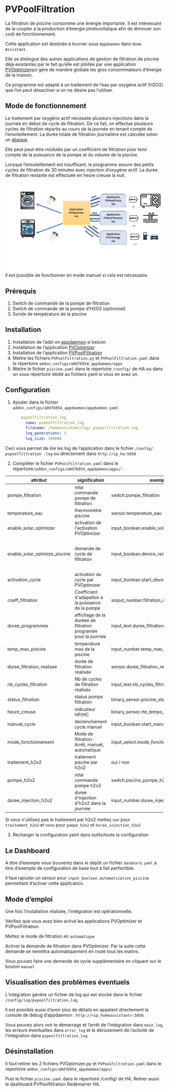 # PVPoolFiltration

La filtration de piscine consomme une énergie importante. Il est intéressant de la coupler à la production d’énergie photovoltaïque afin de diminuer son coût de fonctionnement.

Cette application est destinée à tourner sous `Appdaemon` dans `Home Assistant`.

Elle se distingue des autres applications de gestion de filtration de piscine déjà existantes par le fait qu’elle est pilotée par une application [PVOptimizer](https://github.com/loudemer/pvoptimizer)qui gère de manière globale les gros consommateurs d’énergie de la maison. 

Ce programme est adapté à un traitement de l’eau par oxygène actif (H2O2) que l’on peut désactiver si on ne désire pas l’utiliser.
## Mode de fonctionnement

Le traitement par oxygène actif nécessite plusieurs injections dans la journée en début de cycle de filtration. De ce fait, on effectue plusieurs cycles de filtration répartis au cours de la journée en tenant compte de l’ensoleillement.
La durée totale de filtration journalière est calculée selon un [abaque](https://github.com/scadinot/pool). 

Elle peut peut-être modulée par un coefficient de filtration pour tenir compte de la puissance de la pompe et du volume de la piscine.

Lorsque l’ensoleillement est insuffisant, le programme assure des petits cycles de filtration de 30 minutes avec injection d’oxygène actif. La durée de filtration restante est effectuée en heure creuse la nuit.

![Icon](https://github.com/loudemer/pvoptimizer/blob/main/images/applications.png?raw=true)
Il est possible de fonctionner en mode manuel si cela est nécessaire.
## Prérequis

1.	Switch de commande de la pompe de filtration
2.	Switch de commande de la pompe d’H2O2 (optionnel)
3.	Sonde de température de la piscine
## Installation

1.	Installation de l’add-on [appdaemon](https://appdaemon.readthedocs.io/en/latest/INSTALL.html) si besoin
2.	Installation de l’application [PVOptimizer](https://github.com/loudemer/pvoptimizer)
3.	Installation de l’application [PVPoolFiltration](https://github.com/loudemer/pvpoolfiltration)
4.	Mettre les fichiers `PVPoolFiltration.py` et `PVPoolFiltration.yaml` dans le répertoire `addon_configs/a0d7b954_appdaemon/apps`
5.	Mettre le fichier `piscine.yaml` dans le répertoire `/config/` de HA ou dans un sous répertoire dédié au fichiers yaml si vous en avez un.
## Configuration ##

1.	Ajouter dans le fichier `addon_configs/a0d7b954_appdaemon/appdaemon.yaml`
```yaml
       pvpoolfiltration_log 
         name: pvpoolfiltration_log
         filename: /homeassistant/log/ pvpoolfiltration.log
         log_generations: 3
         log_size: 100000 
```
Ceci vous permet de lire les log de l’application dans le fichier `/config/ pvpoolfiltration .log`
ou directement dans `http://ip_ha:5050`

2.	Compléter le fichier `PVPoolFiltration.yaml`
dans le répertoire`/addon_configs/a0d7b954_appdaemon/apps/` :

| attribut                | signification                                                                                   | exemple                                                 | commentaire                                                                                                                                                                           |
| ----------------------- |  ----------------------------------------------------------------------------------------------- | ------------------------------------------------------- | ------------------------------------------------------------------------------------------------------------------------------------------------------------------------------------- |
|pompe_filtration|relai commande pompe de filtration |switch.pompe_filtration|requis, a compléter|
|temperature_eau|thermomètre piscine|sensor.temperature_eau|requis, a compléter|
|enable_solar_optimizer|activation de l'activation PVOptimizer|input_boolean.enable_solar_optimizer|déjà installé avec PVOptimizer|
|enable_solar_optimize_piscine|demande de cycle de filtration|input_boolean.device_request_x|x  = rang de déclaration dans la liste de PVOptimizer.yaml, déjà installé avec PVOptimizer|
|activation_cycle|activation du cycle par PVOptimizer|input_boolean.start_device_x|idem ci-dessus, déjà installé|
|coeff_filtration|Coefficient d'adapation à la puissance de la pompe|sinput_number.filtration_coeff_abaque|requis, présent dans piscine.yaml|
|duree_programmee|affichage de la duréee de filtration programée pour la journée|input_text.duree_filtration_programmee|requis, présent dans piscine.yaml|
|temp_max_piscine|temperature max de la piscine|input_number.temp_max_piscine|requis, présent dans piscine.yaml|
|duree_filtration_realisee|durée de filtration réalisée|sensor.duree_filtration_realisee|requis, présent dans piscine.yaml|
|nb_cycles_filtration|Nb de cycles de filtration réalisés|input_text.nb_cycles_filtration|requis, présent dans piscine.yaml|
|status_filtration|status pompe filtration|binary_sensor.piscine_status_pompe_filtration|optionel|
|heure_creuse|indicateur HP/HC|binary_sensor.rte_tempo_heures_creuses|requis, à compléter|
|manual_cycle|declenchement cycle manuel|input_boolean.start_manual_filtration|requis, présent dans piscine.yaml|
|mode_fonctionnement|Mode de filtration : Arrêt, manuel, automatique|input_select.mode_fonctionnement_filtration|requis, présent dans piscine.yaml|
|traitement_h2o2|traitement piscine par h2o2|oui / non|optionnel, à compléter par oui ou non|
|pompe_h2o2|relai commande pompe h2o2|switch.piscine_pompe_h2o2 ou none|optionnel, à compléter||h2o2_actif|traitement par h2o2 actif|input_boolean.prog_h2o2_actif ou none|optionnel, présent dans piscine.yaml, (a decocher)|
|duree_injection_h2o2|duree d'injection d'h2o2 dans la journée|input_number.duree_injection_h2o2 ou none|optionnel, présent dans piscine.yaml, (a decocher)|

Si vous n'utilisez pas le traitement par h2o2 mettez `non` pour `traitement_h2o2` et `none` pour `pompe_h2o2` et `duree_injection_h2o2`

3.	Recharger la configuration yaml dans outils/toute la configuration

## Le Dashboard ##

A titre d’exemple vous trouverez dans le dépôt un fichier `dasboard.yaml` à titre d’exemple de configuration de base tout à fait perfectible.

Il faut rajouter un sensor pour `input_boolean.automatisation_piscine` permettant d’activer  cette application.

## Mode d’emploi ##

Une fois l’installation réalisée, l’intégration est opérationnelle.

Vérifiez que vous avez bien activé les applications PVOptimizer et PVPoolFiltration.

Mettez le mode de filtration en `automatique`

Activer la demande de filtration dans PVOptimizer. Par la suite cette demande se remettra automatiquement en route tous les matins.

Vous pouvez faire une demande de cycle supplémentaire en cliquant sur le bouton `manuel`  

## Visualisation des problèmes éventuels ##

L’intégration génère un fichier de log qui est stocké dans le fichier `/config/log/pvpoolfiltration.log`.

Il est possible aussi d’avoir plus de détails en appelant directement la console de debug d’appdaemon : `http://<ip_homeassistant>:5050`.

Vous pouvez alors voir le démarrage et l’arrêt de l’intégration dans `main_log`, les erreurs éventuelles dans `error_log` et le déroulement de l’activité de l’intégration dans `pvpoolfiltration_log`.

## Désinstallation ##
Il faut retirer les 2 fichiers PVOptimizer.py et `PVPoolFiltration.yaml` dans le répertoire `addon_configs/a0d7b954_appdaemon/apps/`

Puis le fichier `piscine.yaml` dans le répertoire /config/ de HA,
Retirer aussi le dashboard PVPoolfiltration
Redémarrer HA.

